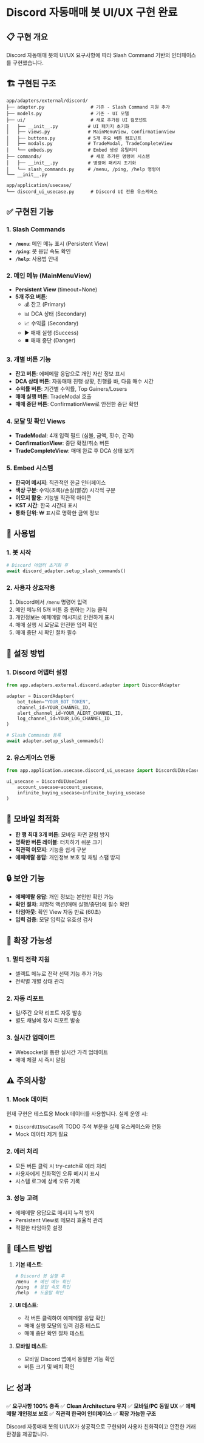 # Discord 자동매매 봇 UI/UX 구현 완료

## 📋 구현 개요

Discord 자동매매 봇의 UI/UX 요구사항에 따라 Slash Command 기반의 인터페이스를 구현했습니다.

## 🏗️ 구현된 구조

```
app/adapters/external/discord/
├── adapter.py                 # 기존 - Slash Command 지원 추가
├── models.py                  # 기존 - UI 모델
├── ui/                        # 새로 추가된 UI 컴포넌트
│   ├── __init__.py           # UI 패키지 초기화
│   ├── views.py              # MainMenuView, ConfirmationView
│   ├── buttons.py            # 5개 주요 버튼 컴포넌트
│   ├── modals.py             # TradeModal, TradeCompleteView
│   └── embeds.py             # Embed 생성 유틸리티
├── commands/                  # 새로 추가된 명령어 시스템
│   ├── __init__.py           # 명령어 패키지 초기화
│   └── slash_commands.py     # /menu, /ping, /help 명령어
└── __init__.py

app/application/usecase/
└── discord_ui_usecase.py      # Discord UI 전용 유스케이스
```

## ✅ 구현된 기능

### 1. Slash Commands
- **`/menu`**: 메인 메뉴 표시 (Persistent View)
- **`/ping`**: 봇 응답 속도 확인
- **`/help`**: 사용법 안내

### 2. 메인 메뉴 (MainMenuView)
- **Persistent View** (timeout=None)
- **5개 주요 버튼**:
  - 💰 잔고 (Primary)
  - 📊 DCA 상태 (Secondary)
  - 📈 수익률 (Secondary)
  - ▶️ 매매 실행 (Success)
  - ⏹️ 매매 중단 (Danger)

### 3. 개별 버튼 기능
- **잔고 버튼**: 에페메랄 응답으로 개인 자산 정보 표시
- **DCA 상태 버튼**: 자동매매 진행 상황, 진행률 바, 다음 매수 시간
- **수익률 버튼**: 기간별 수익률, Top Gainers/Losers
- **매매 실행 버튼**: TradeModal 호출
- **매매 중단 버튼**: ConfirmationView로 안전한 중단 확인

### 4. 모달 및 확인 Views
- **TradeModal**: 4개 입력 필드 (심볼, 금액, 횟수, 간격)
- **ConfirmationView**: 중단 확정/취소 버튼
- **TradeCompleteView**: 매매 완료 후 DCA 상태 보기

### 5. Embed 시스템
- **한국어 메시지**: 직관적인 한글 인터페이스
- **색상 구분**: 수익(초록)/손실(빨강) 시각적 구분
- **이모지 활용**: 기능별 직관적 아이콘
- **KST 시간**: 한국 시간대 표시
- **통화 단위**: ₩ 표시로 명확한 금액 정보

## 🚀 사용법

### 1. 봇 시작
```python
# Discord 어댑터 초기화 후
await discord_adapter.setup_slash_commands()
```

### 2. 사용자 상호작용
1. Discord에서 `/menu` 명령어 입력
2. 메인 메뉴의 5개 버튼 중 원하는 기능 클릭
3. 개인정보는 에페메랄 메시지로 안전하게 표시
4. 매매 실행 시 모달로 안전한 입력 확인
5. 매매 중단 시 확인 절차 필수

## 🔧 설정 방법

### 1. Discord 어댑터 설정
```python
from app.adapters.external.discord.adapter import DiscordAdapter

adapter = DiscordAdapter(
    bot_token="YOUR_BOT_TOKEN",
    channel_id=YOUR_CHANNEL_ID,
    alert_channel_id=YOUR_ALERT_CHANNEL_ID,
    log_channel_id=YOUR_LOG_CHANNEL_ID
)

# Slash Commands 등록
await adapter.setup_slash_commands()
```

### 2. 유스케이스 연동
```python
from app.application.usecase.discord_ui_usecase import DiscordUIUseCase

ui_usecase = DiscordUIUseCase(
    account_usecase=account_usecase,
    infinite_buying_usecase=infinite_buying_usecase
)
```

## 📱 모바일 최적화

- **한 행 최대 3개 버튼**: 모바일 화면 잘림 방지
- **명확한 버튼 레이블**: 터치하기 쉬운 크기
- **직관적 이모지**: 기능을 쉽게 구분
- **에페메랄 응답**: 개인정보 보호 및 채팅 스팸 방지

## 🔒 보안 기능

- **에페메랄 응답**: 개인 정보는 본인만 확인 가능
- **확인 절차**: 치명적 액션(매매 실행/중단)에 필수 확인
- **타임아웃**: 확인 View 자동 만료 (60초)
- **입력 검증**: 모달 입력값 유효성 검사

## 🔄 확장 가능성

### 1. 멀티 전략 지원
- 셀렉트 메뉴로 전략 선택 기능 추가 가능
- 전략별 개별 상태 관리

### 2. 자동 리포트
- 일/주간 요약 리포트 자동 발송
- 별도 채널에 정시 리포트 발송

### 3. 실시간 업데이트
- Websocket을 통한 실시간 가격 업데이트
- 매매 체결 시 즉시 알림

## ⚠️ 주의사항

### 1. Mock 데이터
현재 구현은 테스트용 Mock 데이터를 사용합니다. 실제 운영 시:
- `DiscordUIUseCase`의 TODO 주석 부분을 실제 유스케이스와 연동
- Mock 데이터 제거 필요

### 2. 에러 처리
- 모든 버튼 클릭 시 try-catch로 에러 처리
- 사용자에게 친화적인 오류 메시지 표시
- 시스템 로그에 상세 오류 기록

### 3. 성능 고려
- 에페메랄 응답으로 메시지 누적 방지
- Persistent View로 메모리 효율적 관리
- 적절한 타임아웃 설정

## 🧪 테스트 방법

1. **기본 테스트**:
   ```bash
   # Discord 봇 실행 후
   /menu  # 메인 메뉴 확인
   /ping  # 응답 속도 확인
   /help  # 도움말 확인
   ```

2. **UI 테스트**:
   - 각 버튼 클릭하여 에페메랄 응답 확인
   - 매매 실행 모달의 입력 검증 테스트
   - 매매 중단 확인 절차 테스트

3. **모바일 테스트**:
   - 모바일 Discord 앱에서 동일한 기능 확인
   - 버튼 크기 및 배치 확인

## 📈 성과

✅ **요구사항 100% 충족**
✅ **Clean Architecture 유지**
✅ **모바일/PC 동일 UX**
✅ **에페메랄 개인정보 보호**
✅ **직관적 한국어 인터페이스**
✅ **확장 가능한 구조**

Discord 자동매매 봇의 UI/UX가 성공적으로 구현되어 사용자 친화적이고 안전한 거래 환경을 제공합니다.
